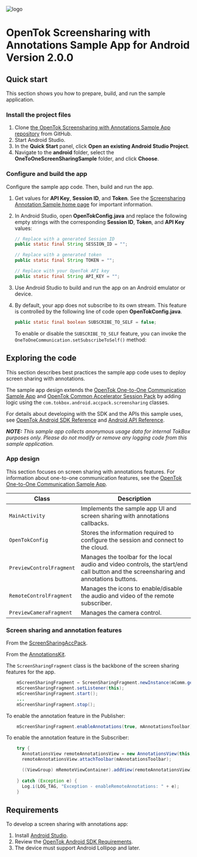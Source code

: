 ![logo](../tokbox-logo.png)

# OpenTok Screensharing with Annotations Sample App for Android<br/>Version 2.0.0

## Quick start

This section shows you how to prepare, build, and run the sample application.

### Install the project files

1. Clone [the OpenTok Screensharing with Annotations Sample App repository](https://github.com/opentok/screensharing-annotation-acc-pack/tree/master/android) from GitHub.
2. Start Android Studio.
3. In the **Quick Start** panel, click **Open an existing Android Studio Project**.
4. Navigate to the **android** folder, select the **OneToOneScreenSharingSample** folder, and click **Choose**.


### Configure and build the app

Configure the sample app code. Then, build and run the app.

1. Get values for **API Key**, **Session ID**, and **Token**. See the [Screensharing Annotation Sample home page](../README.md) for important information.

1. In Android Studio, open **OpenTokConfig.java** and replace the following empty strings with the corresponding **Session ID**, **Token**, and **API Key** values:

    ```java
    // Replace with a generated Session ID
    public static final String SESSION_ID = "";

    // Replace with a generated token
    public static final String TOKEN = "";

    // Replace with your OpenTok API key
    public static final String API_KEY = "";
    ```

1. Use Android Studio to build and run the app on an Android emulator or device.

1. By default, your app does not subscribe to its own stream. This feature is controlled by the following line of code open **OpenTokConfig.java**.

    ```java
    public static final boolean SUBSCRIBE_TO_SELF = false;
    ```

    To enable or disable the `SUBSCRIBE_TO_SELF` feature, you can invoke the `OneToOneCommunication.setSubscribeToSelf()` method:

## Exploring the code

This section describes best practices the sample app code uses to deploy screen sharing with annotations.

The sample app design extends the [OpenTok One-to-One Communication Sample App](https://github.com/opentok/one-to-one-sample-apps/tree/master/one-to-one-sample-app/) and [OpenTok Common Accelerator Session Pack](https://github.com/opentok/acc-pack-common/) by adding logic using the `com.tokbox.android.accpack.screensharing` classes.

For details about developing with the SDK and the APIs this sample uses, see [OpenTok Android SDK Reference](https://tokbox.com/developer/sdks/android/reference/) and [Android API Reference](http://developer.android.com/reference/packages.html).


_**NOTE:** This sample app collects anonymous usage data for internal TokBox purposes only. Please do not modify or remove any logging code from this sample application._

### App design

This section focuses on screen sharing with annotations features. For information about one-to-one communication features, see the [OpenTok One-to-One Communication Sample App](https://github.com/opentok/one-to-one-sample-apps).

| Class        | Description  |
| ------------- | ------------- |
| `MainActivity`    | Implements the sample app UI and screen sharing with annotations callbacks. |
| `OpenTokConfig`   | Stores the information required to configure the session and connect to the cloud.   |
| `PreviewControlFragment`   | Manages the toolbar for the local audio and video controls, the start/end call button and the screensharing and annotations buttons. |
| `RemoteControlFragment`   | Manages the icons to enable/disable the audio and video of the remote subscriber. |
| `PreviewCameraFragment `   | Manages the camera control. |


###  Screen sharing and annotation features

From the [ScreenSharingAccPack](https://github.com/opentok/screen-sharing-acc-pack).

From the [AnnotationsKit](https://github.com/opentok/annotation-acc-pack).

The `ScreenSharingFragment` class is the backbone of the screen sharing features for the app. 

```java
    mScreenSharingFragment = ScreenSharingFragment.newInstance(mComm.getSession(), OpenTokConfig.API_KEY);
    mScreenSharingFragment.setListener(this);
    mScreenSharingFragment.start();
    ...
    mScreenSharingFragment.stop();
```

To enable the annotation feature in the Publisher:

```java
    mScreenSharingFragment.enableAnnotations(true, mAnnotationsToolbar);
```

To enable the annotation feature in the Subscriber:

```java
    try {
      AnnotationsView remoteAnnotationsView = new AnnotationsView(this, mComm.getSession(), OpenTokConfig.API_KEY, mComm.getRemote());
      remoteAnnotationsView.attachToolbar(mAnnotationsToolbar);

      ((ViewGroup) mRemoteViewContainer).addView(remoteAnnotationsView);
          
    } catch (Exception e) {
      Log.i(LOG_TAG, "Exception - enableRemoteAnnotations: " + e);
    }
```

## Requirements

To develop a screen sharing with annotations app:

1. Install [Android Studio](http://developer.android.com/intl/es/sdk/index.html).
2. Review the [OpenTok Android SDK Requirements](https://tokbox.com/developer/sdks/android/#developerandclientrequirements).
3. The device must support Android Lollipop and later.

